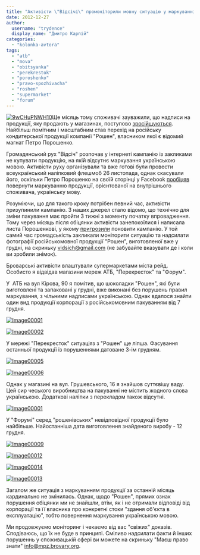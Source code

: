 ```yaml
---
title: "Активісти \"Відсічі\" промоніторили мовну ситуацію у маркуванні товарів броварських супермаркетів"
date: 2012-12-27
author: 
  username: "trydence"
  display_name: "Дмитро Карпій"
categories: 
  - "kolonka-avtora"
tags: 
  - "atb"
  - "mova"
  - "obitsyanka"
  - "perekrestok"
  - "poroshenko"
  - "pravo-spozhivacha"
  - "roshen"
  - "supermarket"
  - "forum"
---
```


[![](https://mpz.brovary.org/wp-content/uploads/2012/12/9wCHuPNWH10.jpg "9wCHuPNWH10")](https://mpz.brovary.org/wp-content/uploads/2012/12/9wCHuPNWH10.jpg)Ще місяць тому споживачі зауважили, що надписи на продукції, яку продають у магазинах, поступово [зросійщуються](https://mpz.brovary.org/chomu-rusifikuyutsya-tovari-u-supermarketah/). Найбільш помітним і масштабним став перехід на російську кондитерської продукції компанії "Рошен", власником якої є відомий магнат Петро Порошенко.

Громадянський рух "Відсіч" розпочав у інтернеті кампанію із закликами не купувати продукцію, на якій відсутнє маркування українською мовою. Активісти руху організували та вже готові були провести всеукраїнський наліпковий флешмоб 26 листопада, однак скасували його, оскільки Петро Порошенко на своїй сторінці у Facebook [пообіцяв](https://www.facebook.com/petroporoshenko/posts/384613528288052) повернути маркуванню продукції, орієнтованої на внутрішнього споживача, українську мову.

Розуміючи, що для такого кроку потрібен певний час, активісти призупинили кампанію. З наших джерел стало відомо, що технічно для зміни пакування має пройти 3 тижні з моменту початку впровадження. Тому через місяць після обіцянки активісти занепокоїлися і написала листа Порошенкові, у якому [пригрозили](https://maidanua.org/2012/12/vidsich-pohrozhuje-ponovyty-kampaniyu-proty-korporatsiji-roshen-cherez-nevykonannya-obitsyanky-poroshenka/) поновити кампанію. У той самий час громадськість закликали моніторити ситуацію та надсилати фотографії російськомовної продукції "Рошен", виготовленої вже у грудні, на скриньку [vidsich@gmail.com](mailto:vidsich@gmail.com) (не забувайте вказувати де і коли ви зробили знімок).

Броварські активісти влаштували супермаркетами міста рейд. Особисто я відвідав магазини мереж АТБ, "Перекресток" та "Форум".

У  АТБ на вул Кірова, 90 я помітив, що шоколадки "Рошен", які були виготовлені та запаковані у грудні, вже виконані без порушень правил маркування, з чільними надписами українською. Однак вдалося знайти один вид продукції корпорації з російськомовним пакуванням від 7 грудня.

[![](https://mpz.brovary.org/wp-content/uploads/2012/12/Image000012.jpg "Image00001")](https://mpz.brovary.org/wp-content/uploads/2012/12/Image000012.jpg)

[![](https://mpz.brovary.org/wp-content/uploads/2012/12/Image000021.jpg "Image00002")](https://mpz.brovary.org/wp-content/uploads/2012/12/Image000021.jpg)

У мережі "Перекресток" ситуаціяз з "Рошен" ще ліпша. Фасування останньої продукції із порушеннями датоване 3-ім грудням.

[![](https://mpz.brovary.org/wp-content/uploads/2012/12/Image000051.jpg "Image00005")](https://mpz.brovary.org/wp-content/uploads/2012/12/Image000051.jpg)

[![](https://mpz.brovary.org/wp-content/uploads/2012/12/Image000061.jpg "Image00006")](https://mpz.brovary.org/wp-content/uploads/2012/12/Image000061.jpg)

Однак у магазині на вул. Грушевського, 16 я знайшов суттєвішу ваду. Цей сир чеського виробництва на пакуванні не містить жодного слова українською. Додаткові наліпки з перекладом також відсутні.

[![](https://mpz.brovary.org/wp-content/uploads/2012/12/Image000013.jpg "Image00001")](https://mpz.brovary.org/wp-content/uploads/2012/12/Image000013.jpg)

У "Форумі" серед "рошенівських" невідповідної продукції було найбільше. Найостанніша дата виготовлення знайденого виробу - 12 грудня.

[![](https://mpz.brovary.org/wp-content/uploads/2012/12/Image00009.jpg "Image00009")](https://mpz.brovary.org/wp-content/uploads/2012/12/Image00009.jpg)

[![](https://mpz.brovary.org/wp-content/uploads/2012/12/Image00012.jpg "Image00012")](https://mpz.brovary.org/wp-content/uploads/2012/12/Image00012.jpg)

[![](https://mpz.brovary.org/wp-content/uploads/2012/12/Image00014.jpg "Image00014")](https://mpz.brovary.org/wp-content/uploads/2012/12/Image00014.jpg)

[![](https://mpz.brovary.org/wp-content/uploads/2012/12/Image00013.jpg "Image00013")](https://mpz.brovary.org/wp-content/uploads/2012/12/Image00013.jpg)

Загалом же ситуація з маркуванням продукції за останній місяць кардинально не змінилась. Однак, щодо "Рошен", прямих ознак порушення обіцянки ми не знайшли, втім, як і не отримали відповіді від корпорації та її власника про конкретні стоки "здання об'єкта в експлуатацію", тобто повернення маркування українською мовою.

Ми продовжуємо моніторинг і чекаємо від вас "свіжих" доказів. Сподіваюсь, що їх не буде в принципі. Сміливо надсилати факти й інших порушеннь у споживацькій сфері ви можете на скриньку "Маєш право знати" [info@mpz.brovary.org](https://mpz.brovary.org/napadniki-na-lyudey-pid-chas-vizitu-azarova-zaslugovuyut-prinaymni-na-publichniy-osud-foto-video/info@mpz.brovary.org).

